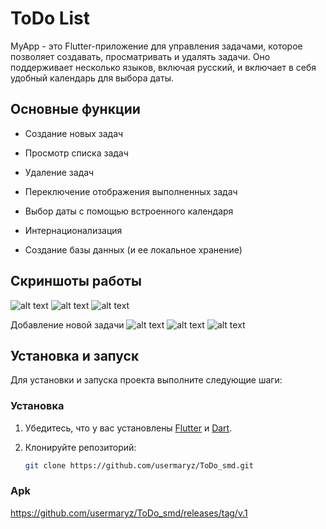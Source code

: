 # ToDo List

MyApp - это Flutter-приложение для управления задачами, которое позволяет создавать, просматривать и удалять задачи. Оно поддерживает несколько языков, включая русский, и включает в себя удобный календарь для выбора даты.

## Основные функции

- Создание новых задач
- Просмотр списка задач
- Удаление задач
- Переключение отображения выполненных задач
- Выбор даты с помощью встроенного календаря

- Интернационализация
- Создание базы данных (и ее локальное хранение)

## Скриншоты работы

![alt text](result_img/список2.png)
![alt text](result_img/список3.png)
![alt text](result_img/список1.png)

Добавление новой задачи
![alt text](result_img/новое1.png)
![alt text](result_img/новое2.png)
![alt text](result_img/новое3.png)


## Установка и запуск

Для установки и запуска проекта выполните следующие шаги:

### Установка

1. Убедитесь, что у вас установлены [Flutter](https://flutter.dev/docs/get-started/install) и [Dart](https://dart.dev/get-dart).

2. Клонируйте репозиторий:

   ```sh
   git clone https://github.com/usermaryz/ToDo_smd.git

### Apk 
https://github.com/usermaryz/ToDo_smd/releases/tag/v.1